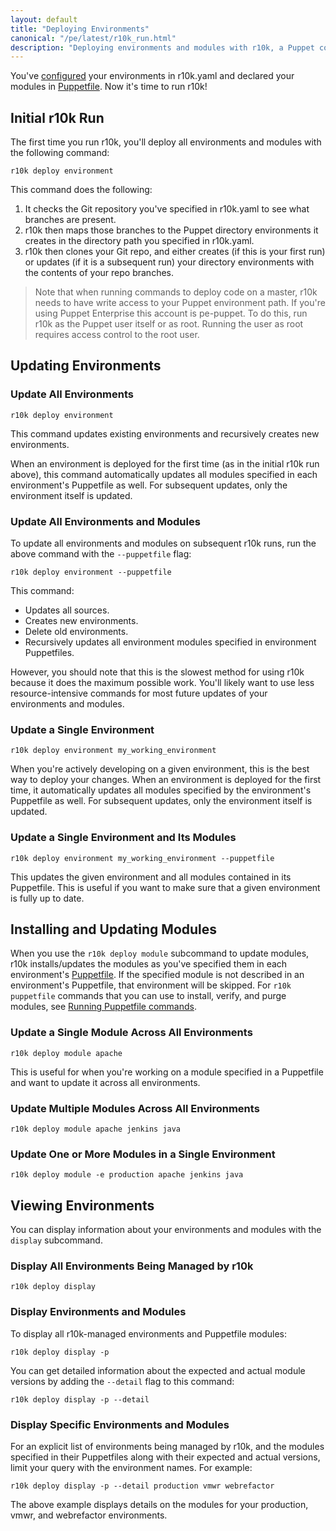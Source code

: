 ```yaml
---
layout: default
title: "Deploying Environments"
canonical: "/pe/latest/r10k_run.html"
description: "Deploying environments and modules with r10k, a Puppet code management tool."
---
```


[setup]: ./r10k_setup.html
[r10kyaml]: ./r10k_yaml.html
[puppetfile]: ./r10k_puppetfile.html
[running]: ./r10k_run.html
[reference]: ./r10k_reference.html
[r10kindex]: ./r10k.md

You've [configured][r10kyaml] your environments in r10k.yaml and declared your modules in [Puppetfile][puppetfile]. Now it's time to run r10k!

## Initial r10k Run

The first time you run r10k, you'll deploy all environments and modules with the following command: 

~~~
r10k deploy environment
~~~

This command does the following: 

1. It checks the Git repository you've specified in r10k.yaml to see what branches are present. 
2. r10k then maps those branches to the Puppet directory environments it creates in the directory path you specified in r10k.yaml. 
3. r10k then clones your Git repo, and either creates (if this is your first run) or updates (if it is a subsequent run) your directory environments with the contents of your repo branches.

> Note that when running commands to deploy code on a master, r10k needs to have write access to your Puppet environment path. If you're using Puppet Enterprise this account is pe-puppet. To do this, run r10k as the Puppet user itself or as root. Running the user as root requires access control to the root user.

## Updating Environments

### Update All Environments

~~~
r10k deploy environment
~~~

This command updates existing environments and recursively creates new environments. 

When an environment is deployed for the first time (as in the initial r10k run above), this command automatically updates all modules specified in each environment's Puppetfile as well. For subsequent updates, only the environment itself is updated.

### Update All Environments and Modules

To update all environments and modules on subsequent r10k runs, run the above command with the `--puppetfile` flag:

~~~
r10k deploy environment --puppetfile
~~~

This command:

* Updates all sources.
* Creates new environments.
* Delete old environments.
* Recursively updates all environment modules specified in environment Puppetfiles.

However, you should note that this is the slowest method for using r10k because it does the maximum possible work. You'll likely want to use less resource-intensive commands for most future updates of your environments and modules.

### Update a Single Environment

~~~
r10k deploy environment my_working_environment
~~~

When you're actively developing on a given environment, this is the best way to deploy your changes. When an environment is deployed for the first time, it automatically updates all modules specified by the environment's Puppetfile as well. For subsequent updates, only the environment itself is updated.

### Update a Single Environment and Its Modules

~~~
r10k deploy environment my_working_environment --puppetfile
~~~

This updates the given environment and all modules contained in its Puppetfile. This is useful if you want to make sure that a given environment is fully up to date.

## Installing and Updating Modules

When you use the `r10k deploy module` subcommand to update modules, r10k installs/updates the modules as you've specified them in each environment's [Puppetfile](puppetfile). If the specified module is not described in an environment's Puppetfile, that environment will be skipped. For `r10k puppetfile` commands that you can use to install, verify, and purge modules, see [Running Puppetfile commands](puppetfile#running-puppetfile-commands).

### Update a Single Module Across All Environments

~~~
r10k deploy module apache
~~~

This is useful for when you're working on a module specified in a Puppetfile and want to update it across all environments. 

### Update Multiple Modules Across All Environments

~~~
r10k deploy module apache jenkins java
~~~

### Update One or More Modules in a Single Environment

~~~
r10k deploy module -e production apache jenkins java
~~~

## Viewing Environments

You can display information about your environments and modules with the `display` subcommand.

### Display All Environments Being Managed by r10k

~~~
r10k deploy display 
~~~

### Display Environments and Modules 

To display all r10k-managed environments and Puppetfile modules:

~~~
r10k deploy display -p
~~~

You can get detailed information about the expected and actual module versions by adding the `--detail` flag to this command: 

~~~
r10k deploy display -p --detail
~~~

### Display Specific Environments and Modules

For an explicit list of environments being managed by r10k, and the modules specified in their Puppetfiles along with their expected and actual versions, limit your query with the environment names. For example: 

~~~
r10k deploy display -p --detail production vmwr webrefactor
~~~

The above example displays details on the modules for your production, vmwr, and webrefactor environments.

